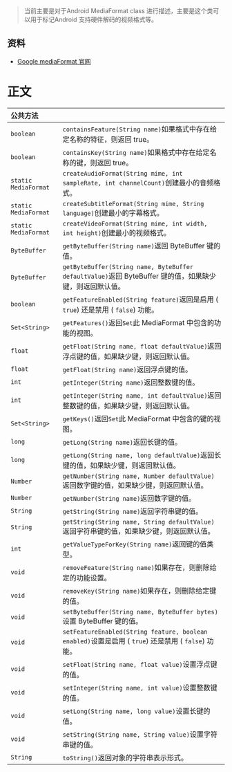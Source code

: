 > 当前主要是对于Android MediaFormat class 进行描述，主要是这个类可以用于标记Android 支持硬件解码的视频格式等。
## 资料
* [Google mediaFormat 官网](https://developer.android.com/reference/android/media/MediaFormat)
#  正文

| 公共方法             |                                                              |
| :------------------- | ------------------------------------------------------------ |
| `boolean`            | `containsFeature(String name)`如果格式中存在给定名称的特征，则返回 true。 |
| `boolean`            | `containsKey(String name)`如果格式中存在给定名称的键，则返回 true。 |
| `static MediaFormat` | `createAudioFormat(String mime, int sampleRate, int channelCount)`创建最小的音频格式。 |
| `static MediaFormat` | `createSubtitleFormat(String mime, String language)`创建最小的字幕格式。 |
| `static MediaFormat` | `createVideoFormat(String mime, int width, int height)`创建最小的视频格式。 |
| `ByteBuffer`         | `getByteBuffer(String name)`返回 ByteBuffer 键的值。         |
| `ByteBuffer`         | `getByteBuffer(String name, ByteBuffer defaultValue)`返回 ByteBuffer 键的值，如果缺少键，则返回默认值。 |
| `boolean`            | `getFeatureEnabled(String feature)`返回是启用 ( `true`) 还是禁用 ( `false`) 功能。 |
| `Set<String>`        | `getFeatures()`返回`Set`此 MediaFormat 中包含的功能的视图。  |
| `float`              | `getFloat(String name, float defaultValue)`返回浮点键的值，如果缺少键，则返回默认值。 |
| `float`              | `getFloat(String name)`返回浮点键的值。                      |
| `int`                | `getInteger(String name)`返回整数键的值。                    |
| `int`                | `getInteger(String name, int defaultValue)`返回整数键的值，如果缺少键，则返回默认值。 |
| `Set<String>`        | `getKeys()`返回`Set`此 MediaFormat 中包含的键的视图。        |
| `long`               | `getLong(String name)`返回长键的值。                         |
| `long`               | `getLong(String name, long defaultValue)`返回长键的值，如果缺少键，则返回默认值。 |
| `Number`             | `getNumber(String name, Number defaultValue)`返回数字键的值，如果缺少键，则返回默认值。 |
| `Number`             | `getNumber(String name)`返回数字键的值。                     |
| `String`             | `getString(String name)`返回字符串键的值。                   |
| `String`             | `getString(String name, String defaultValue)`返回字符串键的值，如果缺少键，则返回默认值。 |
| `int`                | `getValueTypeForKey(String name)`返回键的值类型。            |
| `void`               | `removeFeature(String name)`如果存在，则删除给定的功能设置。 |
| `void`               | `removeKey(String name)`如果存在，则删除给定键的值。         |
| `void`               | `setByteBuffer(String name, ByteBuffer bytes)`设置 ByteBuffer 键的值。 |
| `void`               | `setFeatureEnabled(String feature, boolean enabled)`设置是启用 ( `true`) 还是禁用 ( `false`) 功能。 |
| `void`               | `setFloat(String name, float value)`设置浮点键的值。         |
| `void`               | `setInteger(String name, int value)`设置整数键的值。         |
| `void`               | `setLong(String name, long value)`设置长键的值。             |
| `void`               | `setString(String name, String value)`设置字符串键的值。     |
| `String`             | `toString()`返回对象的字符串表示形式。                       |